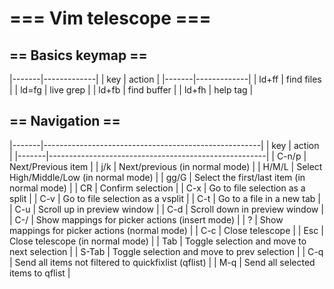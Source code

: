 # === Vim telescope ===

## == Basics keymap ==

|-------|-------------|
| key   | action      |
|-------|-------------|
| ld+ff | find files  |
| ld=fg | live grep   |
| ld+fb | find buffer |
| ld+fh | help tag    |


## == Navigation ==

|-------|------------------------------------------------------|
| key   | action                                               |
|-------|------------------------------------------------------|
| C-n/p | Next/Previous item                                   |
| j/k   | Next/previous (in normal mode)                       |
| H/M/L | Select High/Middle/Low (in normal mode)              |
| gg/G  | Select the first/last item (in normal mode)          |
| CR    | Confirm selection                                    |
| C-x   | Go to file selection as a split                      |
| C-v   | Go to file selection as a vsplit                     |
| C-t   | Go to a file in a new tab                            |
| C-u   | Scroll up in preview window                          |
| C-d   | Scroll down in preview window                        |
| C-/   | Show mappings for picker actions (insert mode)       |
| ?     | Show mappings for picker actions (normal mode)       |
| C-c   | Close telescope                                      |
| Esc   | Close telescope (in normal mode)                     |
| Tab   | Toggle selection and move to next selection          |
| S-Tab | Toggle selection and move to prev selection          |
| C-q   | Send all items not filtered to quickfixlist (qflist) |
| M-q   | Send all selected items to qflist                    |
